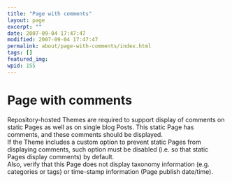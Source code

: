 ```yaml
---
title: "Page with comments"
layout: page
excerpt: ""
date: 2007-09-04 17:47:47
modified: 2007-09-04 17:47:47
permalink: about/page-with-comments/index.html
tags: []
featured_img: 
wpid: 155
---
```


# Page with comments

Repository-hosted Themes are required to support display of comments on static Pages as well as on single blog Posts. This static Page has comments, and these comments should be displayed.  
If the Theme includes a custom option to prevent static Pages from displaying comments, such option must be disabled (i.e. so that static Pages display comments) by default.  
Also, verify that this Page does not display taxonomy information (e.g. categories or tags) or time-stamp information (Page publish date/time).